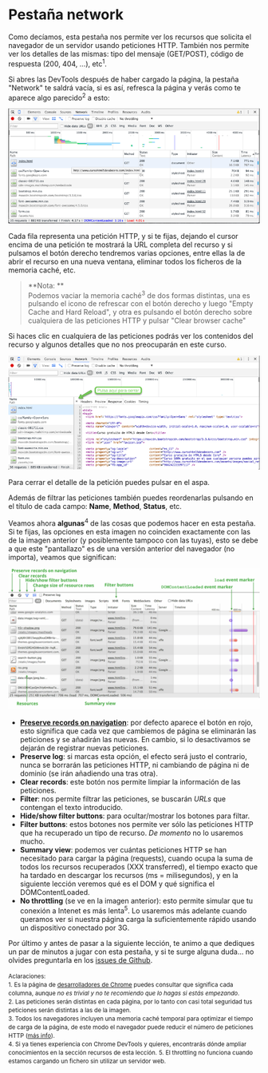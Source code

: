 # Pestaña network

Como decíamos, esta pestaña nos permite ver los recursos que solicita el navegador de un servidor usando peticiones HTTP. También nos permite ver los detalles de las mismas: tipo del mensaje (GET/POST), código de respuesta (200, 404, ...), etc<sup>1</sup>.

Si abres las DevTools después de haber cargado la página, la pestaña "Network" te saldrá vacía, si es así, refresca la página y verás como te aparece algo parecido<sup>2</sup> a esto:

[![](../images/pestana_network.png)](../images/pestana_network.png)

Cada fila representa una petición HTTP, y si te fijas, dejando el cursor encima de una petición te mostrará la URL completa del recurso y si pulsamos el botón derecho tendremos varias opciones, entre ellas la de abrir el recurso en una nueva ventana, eliminar todos los ficheros de la memoria caché, etc. 


> **Nota: **<br>
> Podemos vaciar la memoria caché<sup>3</sup> de dos formas distintas, una es pulsando el icono de refrescar con el botón derecho y luego "Empty Cache and Hard Reload", y otra es pulsando el botón derecho sobre cualquiera de las peticiones HTTP y pulsar "Clear browser cache"


Si haces clic en cualquiera de las peticiones podrás ver los contenidos del recurso y algunos detalles que no nos preocuparán en este curso.

[![](../images/cerrar_respuesta_red.png)](../images/cerrar_respuesta_red.png)

Para cerrar el detalle de la petición puedes pulsar en el aspa.

Además de filtrar las peticiones también puedes reordenarlas pulsando en el título de cada campo: **Name**, **Method**, **Status**, etc.

Veamos ahora **algunas**<sup>4</sup> de las cosas que podemos hacer en esta pestaña. Si te fijas, las opciones en esta imagen no coinciden exactamente con las de la imagen anterior (y posiblemente tampoco con las tuyas), esto se debe a que este "pantallazo" es de una versión anterior del navegador (no importa), veamos que significan:

[![](../images/network-panel.png)](../images/network-panel.png)

* **[Preserve records on navigation](https://developer.chrome.com/devtools/docs/network#preserving-the-network-log-upon-navigation)**: por defecto aparece el botón en rojo, esto significa que cada vez que cambiemos de página se eliminarán las peticiones y se añadirán las nuevas. En cambio, si lo desactivamos se dejarán de registrar nuevas peticiones.
* **Preserve log**: si marcas esta opción, el efecto será justo el contrario, nunca se borrarán las peticiones HTTP, ni cambiando de página ni de dominio (se irán añadiendo una tras otra).
* **Clear records**: este botón nos permite limpiar la información de las peticiones.
* **Filter**: nos permite filtrar las peticiones, se buscarán *URLs* que contengan el texto introducido.
* **Hide/show filter buttons**: para ocultar/mostrar los botones para filtar.
* **Filter buttons**: estos botones nos permite ver sólo las peticiones HTTP que ha recuperado un tipo de recurso. *De momento* no lo usaremos mucho.
* **Summary view**: podemos ver cuántas peticiones HTTP se han necesitado para cargar la página (requests), cuando ocupa la suma de todos los recursos recuperados (XXX transferred), el tiempo exacto que ha tardado en descargar los recursos (ms = milisegundos), y en la siguiente lección veremos qué es el DOM y qué significa el DOMContentLoaded.
* **No throttling** (se ve en la imagen anterior): esto permite simular que tu conexión a Intenet es más lenta<sup>5</sup>. Lo usaremos más adelante cuando queramos ver si nuestra página carga la suficientemente rápido usando un dispositivo conectado por 3G.

Por último y antes de pasar a la siguiente lección, te animo a que dediques un par de minutos a jugar con esta pestaña, y si te surge alguna duda... no olvides preguntarla en los [issues de Github](https://github.com/hhkaos/cursohtml5desdecero/issues).

<small>Aclaraciones:</small><br>
<small>1. Es la página de [desarrolladores de Chrome](https://developer.chrome.com/devtools/docs/network#preserving-the-network-log-upon-navigation) puedes consultar que significa cada columna, aunque *no es trivial y no te recomiendo que lo hagas si estás empezando*.</small><br>
<small>2. Las peticiones serán distintas en cada página, por lo tanto con casi total seguridad tus peticiones serán distintas a las de la imagen.</small><br>
<small>3. Todos los navegadores incluyen una memoria caché temporal para optimizar el tiempo de carga de la página, de este modo el navegador puede reducir el número de peticiones HTTP ([más info](https://developers.google.com/web/fundamentals/performance/optimizing-content-efficiency/http-caching?hl=en)).</small><br>
<small>4. Si ya tienes experiencia con Chrome DevTools y quieres, encontrarás dónde ampliar conocimientos en la sección recursos de esta lección.</small>
<small>5. El throttling no funciona cuando estamos cargando un fichero sin utilizar un servidor web.</small>